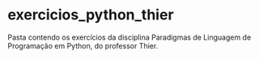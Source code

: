 # exercicios_python_thier
Pasta contendo os exercícios da disciplina Paradigmas de Linguagem de Programação em Python, do professor Thier.
